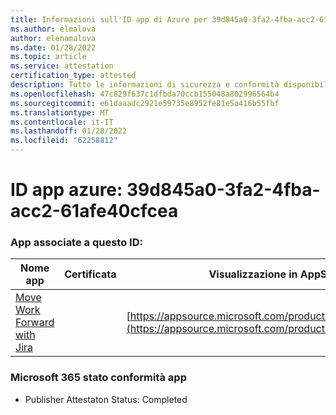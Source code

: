 ```yaml
---
title: Informazioni sull'ID app di Azure per 39d845a0-3fa2-4fba-acc2-61afe40cfcea
ms.author: elmalova
author: elenamalova
ms.date: 01/28/2022
ms.topic: article
ms.service: attestation
certification_type: attested
description: Tutte le informazioni di sicurezza e conformità disponibili per 39d845a0-3fa2-4fba-acc2-61afe40cfcea.
ms.openlocfilehash: 47c829f637c1dfbda70ccb155048a802996564b4
ms.sourcegitcommit: e61daaadc2921e59735e8952fe81e5a416b55fbf
ms.translationtype: MT
ms.contentlocale: it-IT
ms.lasthandoff: 01/28/2022
ms.locfileid: "62258812"
---
```

# <a name="azure-app-id-39d845a0-3fa2-4fba-acc2-61afe40cfcea"></a>ID app azure: 39d845a0-3fa2-4fba-acc2-61afe40cfcea


### <a name="apps-associated-with-this-id"></a>App associate a questo ID:
| **Nome app** | **Certificata** | **Visualizzazione in AppSource** |
|--------------|---------------|-----------------------|
| [Move Work Forward with Jira](https://docs.microsoft.com/microsoft-365-app-certification/forward/WA200002855) |  | [https://appsource.microsoft.com/product/office/WA200002855](https://appsource.microsoft.com/product/office/WA200002855) |

### <a name="microsoft-365-app-compliance-status"></a>Microsoft 365 stato conformità app
- Publisher Attestaton Status: Completed
